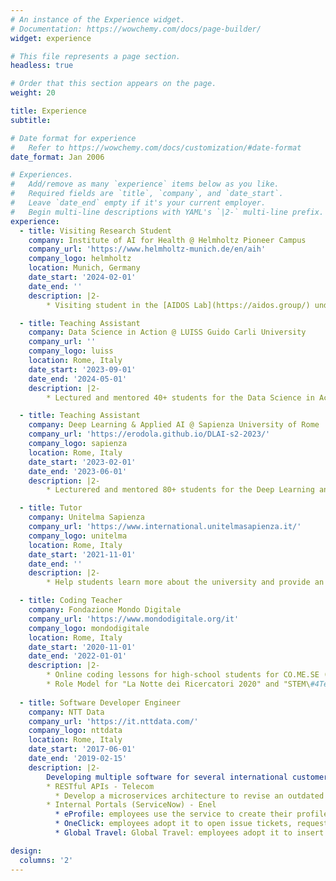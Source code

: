 ```yaml
---
# An instance of the Experience widget.
# Documentation: https://wowchemy.com/docs/page-builder/
widget: experience

# This file represents a page section.
headless: true

# Order that this section appears on the page.
weight: 20

title: Experience
subtitle:

# Date format for experience
#   Refer to https://wowchemy.com/docs/customization/#date-format
date_format: Jan 2006

# Experiences.
#   Add/remove as many `experience` items below as you like.
#   Required fields are `title`, `company`, and `date_start`.
#   Leave `date_end` empty if it's your current employer.
#   Begin multi-line descriptions with YAML's `|2-` multi-line prefix.
experience:
  - title: Visiting Research Student
    company: Institute of AI for Health @ Helmholtz Pioneer Campus
    company_url: 'https://www.helmholtz-munich.de/en/aih'
    company_logo: helmholtz
    location: Munich, Germany
    date_start: '2024-02-01'
    date_end: ''
    description: |2-   
        * Visiting student in the [AIDOS Lab](https://aidos.group/) under the supervision of [Prof. Bastian Rieck](https://bastian.rieck.me/), conducting research at the intersection of representation learning, geometry and topology.

  - title: Teaching Assistant
    company: Data Science in Action @ LUISS Guido Carli University
    company_url: ''
    company_logo: luiss
    location: Rome, Italy
    date_start: '2023-09-01'
    date_end: '2024-05-01'
    description: |2-   
        * Lectured and mentored 40+ students for the Data Science in Action MSc course, and designed and implemented the course lab sessions.

  - title: Teaching Assistant
    company: Deep Learning & Applied AI @ Sapienza University of Rome
    company_url: 'https://erodola.github.io/DLAI-s2-2023/'
    company_logo: sapienza
    location: Rome, Italy
    date_start: '2023-02-01'
    date_end: '2023-06-01'
    description: |2-   
        * Lecturered and mentored 80+ students for the Deep Learning and Applied AI MSc course.

  - title: Tutor
    company: Unitelma Sapienza
    company_url: 'https://www.international.unitelmasapienza.it/'
    company_logo: unitelma
    location: Rome, Italy
    date_start: '2021-11-01'
    date_end: ''
    description: |2-   
        * Help students learn more about the university and provide an interface between them and the professors

  - title: Coding Teacher
    company: Fondazione Mondo Digitale 
    company_url: 'https://www.mondodigitale.org/it'
    company_logo: mondodigitale
    location: Rome, Italy
    date_start: '2020-11-01'
    date_end: '2022-01-01'
    description: |2-   
        * Online coding lessons for high-school students for CO.ME.SE (COde\&FraME for Self Empowerment) and CodinGirls Projects
        * Role Model for "La Notte dei Ricercatori 2020" and "STEM\#4TeenGirls" the Erasmus+ Project for Scuole CEFA inRome, Bilbao and Prague
 
  - title: Software Developer Engineer
    company: NTT Data 
    company_url: 'https://it.nttdata.com/'
    company_logo: nttdata
    location: Rome, Italy
    date_start: '2017-06-01'
    date_end: '2019-02-15'
    description: |2-
        Developing multiple software for several international customers such as Enel and Telecom. Some examples:
        * RESTful APIs - Telecom
          * Develop a microservices architecture to revise an outdated monolithic platform for messaging. Scalability and high reliability were guaranteed by the Openshift platform, meanwhile real-time tracking and quick troubleshooting by Elasticsearch
        * Internal Portals (ServiceNow) - Enel
          * eProfile: employees use the service to create their profiles, insert their job-related information, and apply to open internal positions
          * OneClick: employees adopt it to open issue tickets, request devices, software licenses, etc.
          * Global Travel: Global Travel: employees adopt it to insert travel requests

design:
  columns: '2'
---
```

